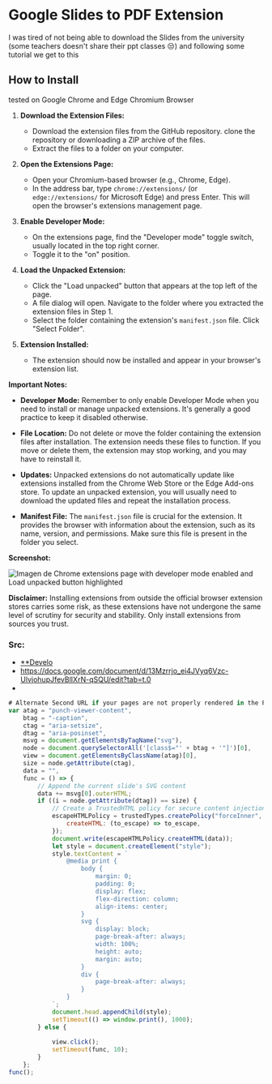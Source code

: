 # Google Slides to PDF Extension
I was tired of not being able to download the Slides from the university (some teachers doesn't share their ppt classes 😒) and following some tutorial we get to this
## How to Install

tested on Google Chrome and Edge Chromium Browser


1.  **Download the Extension Files:**
    
    -   Download the extension files from the GitHub repository. clone the repository or downloading a ZIP archive of the files.
    -   Extract the files to a folder on your computer.
        
2.  **Open the Extensions Page:**
    
    -   Open your Chromium-based browser (e.g., Chrome, Edge).
    -   In the address bar, type `chrome://extensions/` (or `edge://extensions/` for Microsoft Edge) and press Enter. This will open the browser's extensions management page.
        
3.  **Enable Developer Mode:**
    
    -   On the extensions page, find the "Developer mode" toggle switch, usually located in the top right corner.
    -   Toggle it to the "on" position.
        
4.  **Load the Unpacked Extension:**
    
    -   Click the "Load unpacked" button that appears at the top left of the page.
    -   A file dialog will open. Navigate to the folder where you extracted the extension files in Step 1.
    -   Select the folder containing the extension's `manifest.json` file. Click "Select Folder".
        
5.  **Extension Installed:**
    
    -   The extension should now be installed and appear in your browser's extension list.
        

**Important Notes:**

-   **Developer Mode:** Remember to only enable Developer Mode when you need to install or manage unpacked extensions. It's generally a good practice to keep it disabled otherwise.
    
-   **File Location:** Do not delete or move the folder containing the extension files after installation. The extension needs these files to function. If you move or delete them, the extension may stop working, and you may have to reinstall it.
    
-   **Updates:** Unpacked extensions do not automatically update like extensions installed from the Chrome Web Store or the Edge Add-ons store. To update an unpacked extension, you will usually need to download the updated files and repeat the installation process.
    
-   **Manifest File:** The `manifest.json` file is crucial for the extension. It provides the browser with information about the extension, such as its name, version, and permissions. Make sure this file is present in the folder you select.
    

**Screenshot:**

![Imagen de Chrome extensions page with developer mode enabled and Load unpacked button highlighted](https://encrypted-tbn2.gstatic.com/images?q=tbn:ANd9GcQSEGcPabVsffWtDjoPDu_1cZH98J4OgE7UECjPpFG6ljfFiG2Ko582gmkN0xH0)

**Disclaimer:** Installing extensions from outside the official browser extension stores carries some risk, as these extensions have not undergone the same level of scrutiny for security and stability. Only install extensions from sources you trust.


### Src:
-   [**Develo](https://www.youtube.com/watch?v=BwO_dMqO7iI)
-   https://docs.google.com/document/d/13Mzrrjo_ei4JVyq6Vzc-UlvjohupJfevBlIXrN-qSQU/edit?tab=t.0
-
```javascript
# Alternate Second URL if your pages are not properly rendered in the PDF/PPT
var atag = "punch-viewer-content", 
    btag = "-caption", 
    ctag = "aria-setsize", 
    dtag = "aria-posinset", 
    msvg = document.getElementsByTagName("svg"), 
    node = document.querySelectorAll('[class$="' + btag + '"]')[0], 
    view = document.getElementsByClassName(atag)[0], 
    size = node.getAttribute(ctag), 
    data = "", 
    func = () => { 
        // Append the current slide's SVG content
        data += msvg[0].outerHTML; 
        if ((i = node.getAttribute(dtag)) == size) { 
            // Create a TrustedHTML policy for secure content injection
            escapeHTMLPolicy = trustedTypes.createPolicy("forceInner", { 
                createHTML: (to_escape) => to_escape, 
            });
            document.write(escapeHTMLPolicy.createHTML(data));
            let style = document.createElement("style");
            style.textContent = `
                @media print {
                    body {
                        margin: 0;
                        padding: 0;
                        display: flex;
                        flex-direction: column;
                        align-items: center;
                    }
                    svg {
                        display: block;
                        page-break-after: always;
                        width: 100%;
                        height: auto;
                        margin: auto;
                    }
                    div {
                        page-break-after: always;
                    }
                }
            `;
            document.head.appendChild(style);
            setTimeout(() => window.print(), 1000);
        } else {
        
            view.click(); 
            setTimeout(func, 10); 
        }
    };
func();
```



